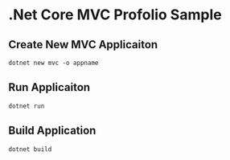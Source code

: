 # .Net Core MVC Profolio Sample


## Create New MVC Applicaiton 
    dotnet new mvc -o appname

## Run Applicaiton

    dotnet run

## Build Application

    dotnet build



